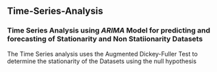 ## Time-Series-Analysis

### Time Series Analysis using <i><strong> ARIMA</i></strong> Model for predicting and forecasting of Stationarity and Non Statiionarity Datasets

The Time Series analysis uses the Augmented Dickey-Fuller Test to determine the stationarity of the Datasets using the null hypothesis
